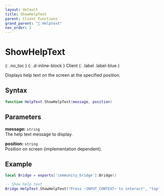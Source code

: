 ```yaml
---
layout: default
title: ShowHelpText
parent: Client Functions
grand_parent: "💬 Helptext"
nav_order: 1
---
```


# ShowHelpText
{: .no_toc }
{: .d-inline-block }
Client
{: .label .label-blue }

Displays help text on the screen at the specified position.

## Syntax

```lua
function HelpText.ShowHelpText(message, position)
```

## Parameters

**message:** `string`  
The help text message to display.

**position:** `string`  
Position on screen (implementation dependent).

## Example

```lua
local Bridge = exports['community_bridge']:Bridge()

-- Show help text
Bridge.HelpText.ShowHelpText("Press ~INPUT_CONTEXT~ to interact", "top")
```
